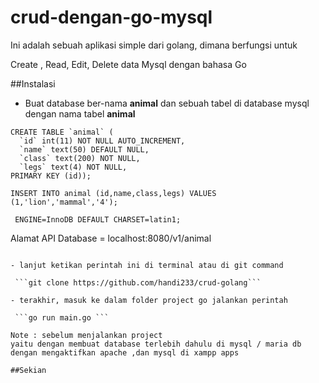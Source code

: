 # crud-dengan-go-mysql
Ini adalah sebuah aplikasi simple dari golang, dimana berfungsi untuk

Create , Read, Edit, Delete data Mysql dengan bahasa Go


##Instalasi



- Buat database ber-nama **animal** dan sebuah tabel di database mysql dengan nama tabel **animal**

```
CREATE TABLE `animal` (
  `id` int(11) NOT NULL AUTO_INCREMENT,
  `name` text(50) DEFAULT NULL,
  `class` text(200) NOT NULL,
  `legs` text(4) NOT NULL,
PRIMARY KEY (id));

INSERT INTO animal (id,name,class,legs) VALUES 
(1,'lion','mammal','4');

 ENGINE=InnoDB DEFAULT CHARSET=latin1;

```
Alamat API Database = localhost:8080/v1/animal

```

- lanjut ketikan perintah ini di terminal atau di git command

 ```git clone https://github.com/handi233/crud-golang```

- terakhir, masuk ke dalam folder project go jalankan perintah 

 ```go run main.go ```

Note : sebelum menjalankan project 
yaitu dengan membuat database terlebih dahulu di mysql / maria db dengan mengaktifkan apache ,dan mysql di xampp apps

##Sekian
